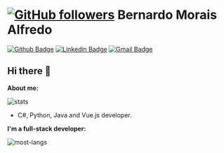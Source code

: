# [![GitHub followers](https://img.shields.io/github/followers/tetration.svg?style=social&label=Follow&maxAge=2592000)](https://github.com/tetration?tab=followers) Bernardo Morais Alfredo

[![Github Badge](https://img.shields.io/badge/-Github-000?style=flat-square&logo=Github&logoColor=white&link=https://github.com/bernardomoraisbh)](https://github.com/bernardomoraisbh)
[![Linkedin Badge](https://img.shields.io/badge/-LinkedIn-blue?style=flat-square&logo=Linkedin&logoColor=white&link=https://www.linkedin.com/in/bernardo-morais-a430061b1/)](https://www.linkedin.com/in/bernardo-morais-a430061b1/)
[![Gmail Badge](https://img.shields.io/badge/Microsoft_Outlook-0078D4?style=for-the-badge&logo=microsoft-outlook&logoColor=white&link=mailto:bernardomalfredo@hotmail.com)](mailto:bernardomalfredo@hotmail.com)
## Hi there 👋


**About me:**

![stats](https://github-readme-stats.vercel.app/api?username=bernardomoraisbh&show_icons=true&hide_title=true&count_private=true&theme=radical)

- C#, Python, Java and Vue.js developer.

**I'm a full-stack developer:**

![most-langs](https://github-readme-stats.vercel.app/api/top-langs/?username=bernardomoraisbh&hide=javascript,html&theme=radical&layout=compact)
